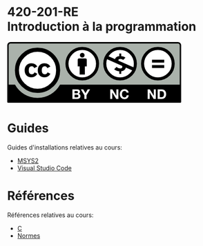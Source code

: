 # 420-201-RE<br>Introduction à la programmation

![CCL](Documents/Images/by-nc-nd.png)

# Guides

Guides d'installations relatives au cours:

- [MSYS2](Documents/MSYS2.md)
- [Visual Studio Code](Documents/VSCode.md)

# Références

Références relatives au cours:

- [C](Documents/C.md)
- [Normes](Documents/Norms.md)